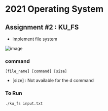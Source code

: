 # 2021 Operating System
## Assignment #2 : KU_FS
- Implement file system

![image](https://user-images.githubusercontent.com/46084498/120886384-9f632b00-c628-11eb-94cd-45f916f3bdc3.png)
### command
    [file_name] [command] [size]
- [size] : Not available for the d command

### To Run
    ./ku_fs input.txt
